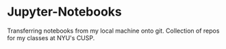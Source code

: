 # Jupyter-Notebooks

Transferring notebooks from my local machine onto git. Collection of repos for my classes at NYU's CUSP.
